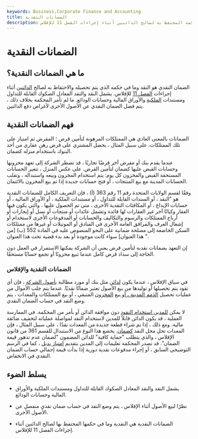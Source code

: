 ```yaml
---
keywords: Business,Corporate Finance and Accounting
title: الضمانات النقدية
description: الضمان النقدي هو النقد وما في حكمه المحتفظ به لصالح الدائنين أثناء إجراءات الفصل 11 للإفلاس.
---
```


# الضمانات النقدية
## ما هي الضمانات النقدية؟

الضمان النقدي هو النقد وما في حكمه الذي يتم تحصيله والاحتفاظ به لصالح [الدائنين](/creditor) أثناء إجراءات [الفصل 11](/chapter11) للإفلاس. يشمل النقد والنقد المعادل الصكوك القابلة للتداول ومستندات [الملكية](/title) والأوراق المالية وحسابات الودائع. ما لم تأمر المحكمة بخلاف ذلك ، يتم فصل الضمان النقدي عن الأصول الأخرى لأغراض دفع الدائنين.

## فهم الضمانات النقدية

الضمانات بالمعنى العادي هي الممتلكات المرهونة لتأمين قرض ؛ المقرض ثم امتياز على تلك الممتلكات. على سبيل المثال ، يحصل المشتري على قرض رهن عقاري من أحد البنوك باستخدام منزله كضمان.

عندما يقدم بنك أو مقرض آخر قرضًا تجاريًا ، قد تضطر الشركة إلى تعهد مخزونها وحسابات القبض عليها كضمان لتأمين القرض. على عكس المنزل ، تتغير الحسابات المستحقة القبض والمخزون كل يوم: يتم استخدام المخزون وبيعه واستبداله ، وتقلب الحسابات المدينة مع بيع المنتجات ، أو فتح حسابات جديدة إذا تم بيع المخزون بالائتمان.

وفقًا لقسم الولايات المتحدة رقم 11 رقم 363 (أ) ، فإن التعريف الكامل للضمانات النقدية هو "النقد ، أو السندات القابلة للتداول ، أو مستندات الملكية ، أو الأوراق المالية ، أو حسابات الإيداع ، أو المكافئات النقدية الأخرى ، متى تم الحصول عليها ، والتي يكون فيها العقار وكيانًا آخر غير العقارات لها فائدة وتشمل عائدات أو منتجات أو نسل أو إيجارات أو أرباح الممتلكات والرسوم والتكاليف والحسابات أو المدفوعات الأخرى لاستخدام أو إشغال الغرف والمرافق العامة الأخرى في الفنادق أو الموتيلات أو غيرها من ممتلكات السكن الخاضعة إلى مصلحة ضمانية على النحو المنصوص عليه في المادة 552 (ب) [من هذا العنوان] سواء كانت موجودة أو بعد بدء قضية تحت هذا العنوان ".

إن التعهد بضمانات نقدية لتأمين قرض يعني أن الشركة يمكنها الاستمرار في العمل دون الحاجة إلى سداد قرض كامل عندما تبيع مخزونًا أو تجمع حسابًا مستحقًا.

### الضمانات النقدية والإفلاس

في سياق الإفلاس ، عندما يكون [لدائن](/creditor) مثل بنك أو مورد مطالبة [بأصول الشركة](/asset) ، فإن أي نقود يتم تحصيلها أو توليدها من بيع الأصول تعتبر ضمانًا نقديًا. عندما يتم جلب الأموال من عمليات تحصيل [الذمم المدينة ، أو بيع](/accountsreceivable) [المخزون](/inventory) المتبقي ، أو بيع الممتلكات والمعدات ، يتم وضع النقد في حساب الضمان النقدي.

لا يمكن [للمدين استخدام النقود](/debtor) دون موافقة الدائن أو بأمر من المحكمة. في الممارسة العملية ، قد يكون الدائن قابلاً للمدين لاستخدام النقد لمواصلة عملياته لتخفيف ضائقة مالية. ومع ذلك ، إذا تم شراء قطعة جديدة من المعدات نقدًا ، على سبيل المثال ، فإن المعدات تحل محل النقد [كضمان](/collateral). يخضع هذا النوع من الاستبدال للقسم 361 من قانون الإفلاس ، والذي يتطلب "حماية كافية" للدائن المضمون "لضمان عدم تدهور قيمة الضمان". قد تصدر المحكمة تعليمات إلى المدين بتقديم [امتياز بديل](/lien) ، كما في الرسم التوضيحي السابق ، أو إجراء مدفوعات نقدية دورية إذا بدأت قيمة إجمالي حساب الضمان النقدي في الانخفاض.

## يسلط الضوء

- يشمل النقد والنقد المعادل الصكوك القابلة للتداول ومستندات الملكية والأوراق المالية وحسابات الودائع.

- نظرًا لبيع الأصول أثناء الإفلاس ، يتم وضع النقد في حساب ضمان نقدي منفصل عن الأصول الأخرى.

- الضمانات النقدية هي النقدية وما في حكمها المحتفظ بها لصالح الدائنين أثناء إجراءات الفصل 11 للإفلاس.

